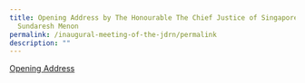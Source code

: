 ```yaml
---
title: Opening Address by The Honourable The Chief Justice of Singapore
  Sundaresh Menon
permalink: /inaugural-meeting-of-the-jdrn/permalink
description: ""
---
```

[Opening Address](/files/2022-05-18%20-%20Inaugural%20JDRN%20Meeting%20Opening%20Address.pdf)